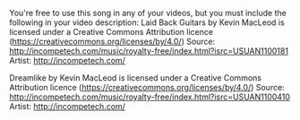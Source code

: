  You're free to use this song in any of your videos, but you must include the following in your video description:
Laid Back Guitars by Kevin MacLeod is licensed under a Creative Commons Attribution licence (https://creativecommons.org/licenses/by/4.0/)
Source: http://incompetech.com/music/royalty-free/index.html?isrc=USUAN1100181
Artist: http://incompetech.com/


 Dreamlike by Kevin MacLeod is licensed under a Creative Commons Attribution licence (https://creativecommons.org/licenses/by/4.0/)
Source: http://incompetech.com/music/royalty-free/index.html?isrc=USUAN1100410
Artist: http://incompetech.com/